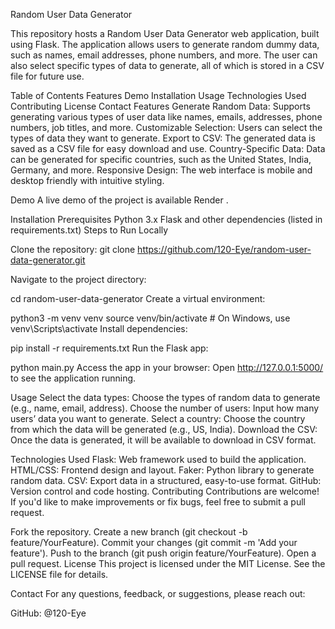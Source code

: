 Random User Data Generator

This repository hosts a Random User Data Generator web application, built using Flask. The application allows users to generate random dummy data, such as names, email addresses, phone numbers, and more. The user can also select specific types of data to generate, all of which is stored in a CSV file for future use.

Table of Contents
  Features
  Demo
  Installation
  Usage
  Technologies Used
  Contributing
  License
  Contact
  Features
Generate Random Data: Supports generating various types of user data like names, emails, addresses, phone numbers, job titles, and more.
Customizable Selection: Users can select the types of data they want to generate.
Export to CSV: The generated data is saved as a CSV file for easy download and use.
Country-Specific Data: Data can be generated for specific countries, such as the United States, India, Germany, and more.
Responsive Design: The web interface is mobile and desktop friendly with intuitive styling.

Demo
A live demo of the project is available Render .

Installation
Prerequisites
Python 3.x
Flask and other dependencies (listed in requirements.txt)
Steps to Run Locally

Clone the repository:
git clone https://github.com/120-Eye/random-user-data-generator.git

Navigate to the project directory:


cd random-user-data-generator
Create a virtual environment:

python3 -m venv venv
source venv/bin/activate   # On Windows, use venv\Scripts\activate
Install dependencies:


pip install -r requirements.txt
Run the Flask app:

python main.py
Access the app in your browser: Open http://127.0.0.1:5000/ to see the application running.

Usage
Select the data types: Choose the types of random data to generate (e.g., name, email, address).
Choose the number of users: Input how many users’ data you want to generate.
Select a country: Choose the country from which the data will be generated (e.g., US, India).
Download the CSV: Once the data is generated, it will be available to download in CSV format.


Technologies Used
Flask: Web framework used to build the application.
HTML/CSS: Frontend design and layout.
Faker: Python library to generate random data.
CSV: Export data in a structured, easy-to-use format.
GitHub: Version control and code hosting.
Contributing
Contributions are welcome! If you'd like to make improvements or fix bugs, feel free to submit a pull request.

Fork the repository.
Create a new branch (git checkout -b feature/YourFeature).
Commit your changes (git commit -m 'Add your feature').
Push to the branch (git push origin feature/YourFeature).
Open a pull request.
License
This project is licensed under the MIT License. See the LICENSE file for details.

Contact
For any questions, feedback, or suggestions, please reach out:

GitHub: @120-Eye
